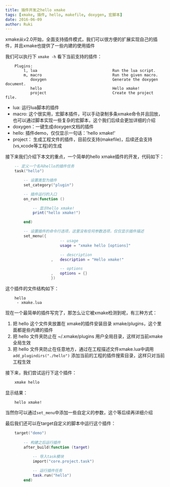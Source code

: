 ```yaml
---
title: 插件开发之hello xmake
tags: [xmake, 插件, hello, makefile, doxygen, 宏脚本]
date: 2016-06-09
author: Ruki
---
```


xmake从v2.0开始，全面支持插件模式，我们可以很方便的扩展实现自己的插件，并且xmake也提供了一些内建的使用插件

我们可以执行下 `xmake -h` 看下当前支持的插件：

```
    Plugins: 
        l, lua                                 Run the lua script.
        m, macro                               Run the given macro.
           doxygen                             Generate the doxygen document.
           hello                               Hello xmake!
           project                             Create the project file.
```

* lua: 运行lua脚本的插件
* macro: 这个很实用，宏脚本插件，可以手动录制多条xmake命令并且回放，也可以通过脚本实现一些复杂的宏脚本，这个我们后续会更加详细的介绍
* doxygen：一键生成doxygen文档的插件
* hello: 插件demo，仅仅显示一句话：'hello xmake!'
* project： 生成工程文件的插件，目前仅支持(makefile)，后续还会支持(vs,xcode等工程)的生成



接下来我们介绍下本文的重点，一个简单的hello xmake插件的开发，代码如下：

```lua
    -- 定义一个名叫hello的插件任务
    task("hello")

        -- 设置类型为插件
        set_category("plugin")

        -- 插件运行的入口
        on_run(function ()

            -- 显示hello xmake!
            print("hello xmake!")

        end)

        -- 设置插件的命令行选项，这里没有任何参数选项，仅仅显示插件描述
        set_menu({
                        -- usage
                        usage = "xmake hello [options]"

                        -- description
                    ,   description = "Hello xmake!"

                        -- options
                    ,   options = {}
                    }) 
```

这个插件的文件结构如下：

```
    hello
     - xmake.lua
```

现在一个最简单的插件写完了，那怎么让它被xmake检测到呢，有三种方式：

1. 把 hello 这个文件夹放置在 xmake的插件安装目录 xmake/plugins，这个里面都是些内建的插件
2. 把 hello 文件夹防止在 ~/.xmake/plugins 用户全局目录，这样对当前xmake 全局生效
3. 把 hello 文件夹防止在任意地方，通过在工程描述文件xmake.lua中调用`add_plugindirs("./hello")` 添加当前的工程的插件搜索目录，这样只对当前工程生效

接下来，我们尝试运行下这个插件：

```bash
    xmake hello
```

显示结果：

```
    hello xmake!
```

当然你可以通过`set_menu`中添加一些自定义的参数，这个等后续再详细介绍

最后我们还可以在target自定义的脚本中运行这个插件：

```lua
    target("demo")
        
        -- 构建之后运行插件
        after_build(function (target)
      
            -- 导入task模块
            import("core.project.task")

            -- 运行插件任务
            task.run("hello")
        end)
```